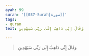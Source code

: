 ```yaml
---
ayah: 99
surah: '[[037-Surah|سورة]]'
tags:
- quran
text: وَقَالَ إِنِّي ذَاهِبٌ إِلَىٰ رَبِّي سَيَهْدِينِ

---
```

> وَقَالَ إِنِّي ذَاهِبٌ إِلَىٰ رَبِّي سَيَهْدِينِ
